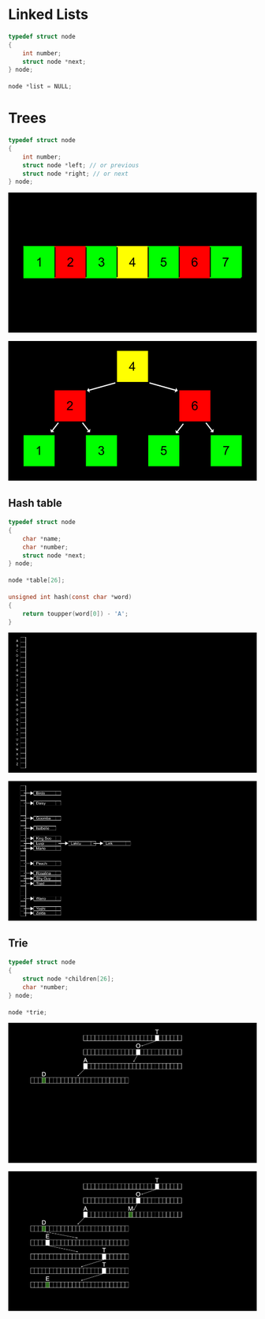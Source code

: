 # Linked Lists

```c
typedef struct node
{
	int number;
	struct node *next;
} node;

node *list = NULL;
```

# Trees

```c
typedef struct node
{
	int number;
	struct node *left; // or previous
	struct node *right; // or next
} node;
```

![a sorted sequence of numbers](/static/examples_assets/tree_sequence.png)

![the center value becomes the top of a tree](/static/examples_assets/tree.png)

## Hash table

```c
typedef struct node
{
	char *name;
	char *number;
	struct node *next;
} node;

node *table[26];

unsigned int hash(const char *word)
{
	return toupper(word[0]) - 'A';
}
```

![an array that is assigned each value of the alphabet](/static/examples_assets/hash_table_array.png)

![at each location of the array, a linked list is used](/static/examples_assets/hash_table.png)

## Trie

```c
typedef struct node
{
	struct node *children[26];
	char *number;
} node;

node *trie;
```

![we need $26 × 4 = 104$ `node`s just to store Toad](/static/examples_assets/trie.png)

![other examples](/static/examples_assets/trie_examples.png)
